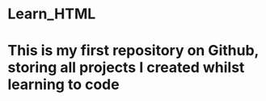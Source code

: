 # Learn_HTML
# This is my first repository on Github, storing all projects I created whilst learning to code
